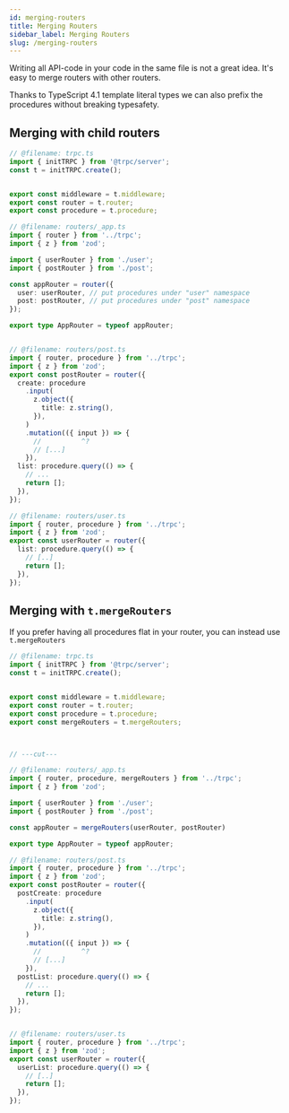 ```yaml
---
id: merging-routers
title: Merging Routers
sidebar_label: Merging Routers
slug: /merging-routers
---
```


Writing all API-code in your code in the same file is not a great idea. It's easy to merge routers with other routers.

Thanks to TypeScript 4.1 template literal types we can also prefix the procedures without breaking typesafety.

## Merging with child routers

```ts twoslash title='server.ts'
// @filename: trpc.ts
import { initTRPC } from '@trpc/server';
const t = initTRPC.create();


export const middleware = t.middleware;
export const router = t.router;
export const procedure = t.procedure;

// @filename: routers/_app.ts
import { router } from '../trpc';
import { z } from 'zod';

import { userRouter } from './user';
import { postRouter } from './post';

const appRouter = router({
  user: userRouter, // put procedures under "user" namespace
  post: postRouter, // put procedures under "post" namespace
});

export type AppRouter = typeof appRouter;


// @filename: routers/post.ts
import { router, procedure } from '../trpc';
import { z } from 'zod';
export const postRouter = router({
  create: procedure
    .input(
      z.object({
        title: z.string(),
      }),
    )
    .mutation(({ input }) => {
      //          ^?
      // [...]
    }),
  list: procedure.query(() => {
    // ...
    return [];
  }),
});

// @filename: routers/user.ts
import { router, procedure } from '../trpc';
import { z } from 'zod';
export const userRouter = router({
  list: procedure.query(() => {
    // [..]
    return [];
  }),
});

```

## Merging with `t.mergeRouters`

If you prefer having all procedures flat in your router, you can instead use `t.mergeRouters`



```ts twoslash title='server.ts'
// @filename: trpc.ts
import { initTRPC } from '@trpc/server';
const t = initTRPC.create();


export const middleware = t.middleware;
export const router = t.router;
export const procedure = t.procedure;
export const mergeRouters = t.mergeRouters;



// ---cut---

// @filename: routers/_app.ts
import { router, procedure, mergeRouters } from '../trpc';
import { z } from 'zod';

import { userRouter } from './user';
import { postRouter } from './post';

const appRouter = mergeRouters(userRouter, postRouter)

export type AppRouter = typeof appRouter;

// @filename: routers/post.ts
import { router, procedure } from '../trpc';
import { z } from 'zod';
export const postRouter = router({
  postCreate: procedure
    .input(
      z.object({
        title: z.string(),
      }),
    )
    .mutation(({ input }) => {
      //          ^?
      // [...]
    }),
  postList: procedure.query(() => {
    // ...
    return [];
  }),
});


// @filename: routers/user.ts
import { router, procedure } from '../trpc';
import { z } from 'zod';
export const userRouter = router({
  userList: procedure.query(() => {
    // [..]
    return [];
  }),
});

```